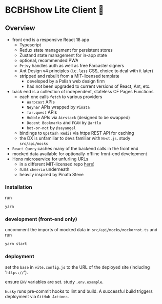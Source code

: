 # BCBHShow Lite Client 🌟

## Overview

- front end is a responsive React 18 app
  - Typescript
  - Redux state management for persistent stores
  - Zustand state management for in-app state
  - optional, recommended PWA
  - `Privy` handles auth as well as free Farcaster signers
  - Ant Design v4 principles (i.e. `less` CSS, choice to deal with it later)
  - stripped and rebuilt from a MIT-licensed template
    - developed by a Polish web design firm
    - had not been upgraded to current versions of React, Ant, etc.
- back end is a collection of independent, stateless CF Pages Functions
  - each one calls `fetch` to various providers
    - `Warpcast` APIs
    - `Neynar` APIs wrapped by `Pinata`
    - `far.quest` APIs
    - `Hubble` APIs via `Airstack` (designed to be swapped)
    - `Decent Bookmarks` and `FCAN` by `@artlu`
    - `bot-or-not` by `@sayangel`
  - bindings to `Upstash Redis` via https REST API for caching
  - the DX is unfamiliar to devs familiar with `Next.js`. study `src/api/mocks`
- `React Query` caches many of the backend calls in the front end
- mocked data available for optionally-offline front-end development
- Hono microservice for unfurling URLs
  - in a different MIT-licensed repo [here](https://github.com/artlu99/unfurl))
  - runs `cheerio` underneath
  - heavily inspired by Pinata Steve

### Installation

run

```sh
yarn
```

### development (front-end only)

uncomment the imports of mocked data in `src/api/mocks/mockornot.ts` and run

```sh
yarn start
```

### deployment

set the `base` in `vite.config.js` to the URL of the deployed site (including '`https://`').

ensure `ENV` variables are set. study `.env.example`.

`husky` runs pre-commit hooks to lint and build. A successful build triggers deployment via `GitHub Actions`.
